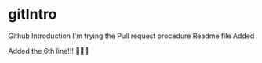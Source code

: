 # gitIntro
Github Introduction
I'm trying the Pull request procedure
Readme file Added

Added the 6th line!!! 👨🏻‍💻
